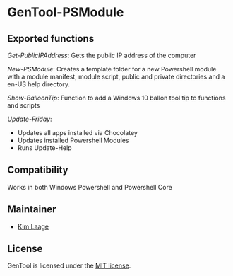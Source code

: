 ﻿# GenTool-PSModule

## Exported functions

_Get-PublicIPAddress_:
Gets the public IP address of the computer

_New-PSModule_:
Creates a template folder for a new Powershell module with a module manifest,
module script, public and private directories and a en-US help directory.

_Show-BalloonTip_:
Function to add a Windows 10 ballon tool tip to functions and scripts

_Update-Friday_:

* Updates all apps installed via Chocolatey
* Updates installed Powershell Modules
* Runs Update-Help

## Compatibility

Works in both Windows Powershell and Powershell Core

## Maintainer

- [Kim Laage](https://github.com/laage/)

## License

GenTool is licensed under the [MIT license][].

[MIT license]: https://github.com/laage/GenTool-PSModule/blob/master/LICENSE
